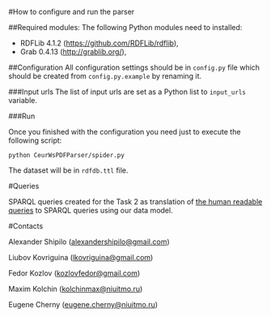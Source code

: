 #How to configure and run the parser

##Required modules:
The following Python modules need to installed:
 - RDFLib 4.1.2 (https://github.com/RDFLib/rdflib),
 - Grab 0.4.13 (http://grablib.org/),

##Configuration
All configuration settings should be in ``config.py`` file which should be created from ``config.py.example`` by renaming it.

###Input urls
The list of input urls are set as a Python list to ``input_urls`` variable.

###Run

Once you finished with the configuration you need just to execute the following script:

``
python CeurWsPDFParser/spider.py
``

The dataset will be in ``rdfdb.ttl`` file.

#Queries

SPARQL queries created for the Task 2 as translation of [the human readable queries](https://github.com/ceurws/lod/wiki/QueriesTask2) to SPARQL queries using our data model. 
 
#Contacts

Alexander Shipilo (alexandershipilo@gmail.com)

Liubov Kovriguina (lkovriguina@gmail.com)

Fedor Kozlov (kozlovfedor@gmail.com)

Maxim Kolchin (kolchinmax@niuitmo.ru)

Eugene Cherny (eugene.cherny@niuitmo.ru)
